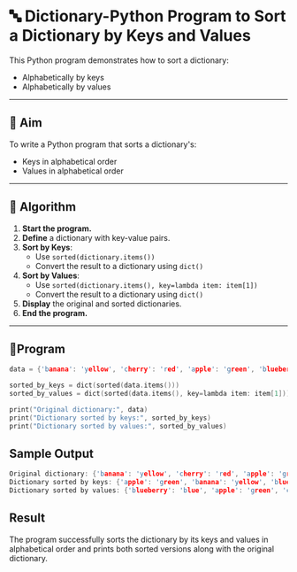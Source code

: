 # 🔤 Dictionary-Python Program to Sort a Dictionary by Keys and Values

This Python program demonstrates how to sort a dictionary:
- Alphabetically by keys
- Alphabetically by values

---

## 🎯 Aim

To write a Python program that sorts a dictionary's:
- Keys in alphabetical order
- Values in alphabetical order

---

## 🧠 Algorithm

1. **Start the program.**
2. **Define** a dictionary with key-value pairs.
3. **Sort by Keys**:
   - Use `sorted(dictionary.items())`
   - Convert the result to a dictionary using `dict()`
4. **Sort by Values**:
   - Use `sorted(dictionary.items(), key=lambda item: item[1])`
   - Convert the result to a dictionary using `dict()`
5. **Display** the original and sorted dictionaries.
6. **End the program.**

---

## 🧪Program
```c
data = {'banana': 'yellow', 'cherry': 'red', 'apple': 'green', 'blueberry': 'blue'}

sorted_by_keys = dict(sorted(data.items()))
sorted_by_values = dict(sorted(data.items(), key=lambda item: item[1]))

print("Original dictionary:", data)
print("Dictionary sorted by keys:", sorted_by_keys)
print("Dictionary sorted by values:", sorted_by_values)
```
## Sample Output
```c
Original dictionary: {'banana': 'yellow', 'cherry': 'red', 'apple': 'green', 'blueberry': 'blue'}
Dictionary sorted by keys: {'apple': 'green', 'banana': 'yellow', 'blueberry': 'blue', 'cherry': 'red'}
Dictionary sorted by values: {'blueberry': 'blue', 'apple': 'green', 'cherry': 'red', 'banana': 'yellow'}
```
## Result
The program successfully sorts the dictionary by its keys and values in alphabetical order and prints both sorted versions along with the original dictionary.
